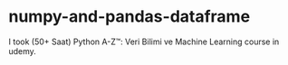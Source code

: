 # numpy-and-pandas-dataframe

I took (50+ Saat) Python A-Z™: Veri Bilimi ve Machine Learning course in udemy.
